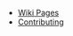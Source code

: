 - [Wiki Pages](https://github.com/drashland/.github/wiki)
- [Contributing](https://github.com/drashland/.github/wiki/Contributing)

